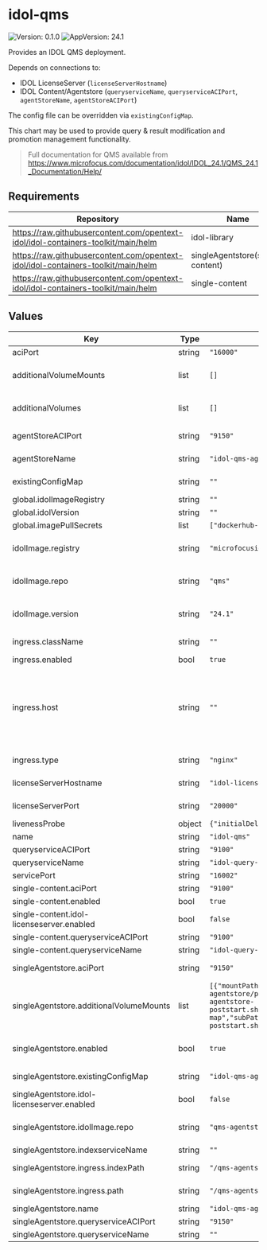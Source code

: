# idol-qms



![Version: 0.1.0](https://img.shields.io/badge/Version-0.1.0-informational?style=flat-square) ![AppVersion: 24.1](https://img.shields.io/badge/AppVersion-24.1-informational?style=flat-square) 

Provides an IDOL QMS deployment.

Depends on connections to:

- IDOL LicenseServer (`licenseServerHostname`)
- IDOL Content/Agentstore (`queryserviceName`, `queryserviceACIPort`, `agentStoreName`, `agentStoreACIPort`)

The config file can be overridden via `existingConfigMap`.

This chart may be used to provide query & result modification and promotion management functionality.

> Full documentation for QMS available from https://www.microfocus.com/documentation/idol/IDOL_24.1/QMS_24.1_Documentation/Help/







## Requirements

| Repository | Name | Version |
|------------|------|---------|
| https://raw.githubusercontent.com/opentext-idol/idol-containers-toolkit/main/helm | idol-library | 0.4.0 |
| https://raw.githubusercontent.com/opentext-idol/idol-containers-toolkit/main/helm | singleAgentstore(single-content) | 0.4.0 |
| https://raw.githubusercontent.com/opentext-idol/idol-containers-toolkit/main/helm | single-content | 0.4.0 |

## Values

| Key | Type | Default | Description |
|-----|------|---------|-------------|
| aciPort | string | `"16000"` | port service will serve ACI connections on |
| additionalVolumeMounts | list | `[]` | Additional PodSpec VolumeMount (see https://kubernetes.io/docs/reference/kubernetes-api/workload-resources/pod-v1/#volumes-1) |
| additionalVolumes | list | `[]` | Additional PodSpec Volume (see https://kubernetes.io/docs/reference/kubernetes-api/workload-resources/pod-v1/#volumes) |
| agentStoreACIPort | string | `"9150"` | Default configuration for [PromotionAgentStore]::Port |
| agentStoreName | string | `"idol-qms-agentstore"` | Default configuration for [PromotionAgentStore]::Host |
| existingConfigMap | string | `""` | if specified, mounted at /etc/config/idol and expected to provide community.cfg |
| global.idolImageRegistry | string | `""` | Global override value for idolImage.registry |
| global.idolVersion | string | `""` | Global override value for idolImage.version |
| global.imagePullSecrets | list | `["dockerhub-secret"]` | Global secrets used to pull container images |
| idolImage.registry | string | `"microfocusidolserver"` | used to construct container image name: {idolImage.registry}/{idolImage.repo}:{idolImage.version} |
| idolImage.repo | string | `"qms"` | used to construct container image name: {idolImage.registry}/{idolImage.repo}:{idolImage.version} |
| idolImage.version | string | `"24.1"` | used to construct container image name: {idolImage.registry}/{idolImage.repo}:{idolImage.version} |
| ingress.className | string | `""` | Optional parameter to override the default ingress class |
| ingress.enabled | bool | `true` | Create ingress resource |
| ingress.host | string | `""` | Optional host (see https://kubernetes.io/docs/concepts/services-networking/ingress/#ingress-rules). For an OpenShift environment this is required (see https://docs.openshift.com/container-platform/4.11/networking/routes/route-configuration.html#nw-ingress-creating-a-route-via-an-ingress_route-configuration) |
| ingress.type | string | `"nginx"` | Ingress controller type to setup for. Valid values are nginx or haproxy (used by OpenShift) |
| licenseServerHostname | string | `"idol-licenseserver"` | the hostname of the IDOL LicenseServer (or abstraction) |
| licenseServerPort | string | `"20000"` | the ACI port of the IDOL LicenseServer (or abstraction) |
| livenessProbe | object | `{"initialDelaySeconds":120}` | container livenessProbe settings |
| name | string | `"idol-qms"` | used to name deployment, service, ingress |
| queryserviceACIPort | string | `"9100"` | Default configuration for [IDOL]::Port |
| queryserviceName | string | `"idol-query-service"` | Default configuration for [IDOL]::Host |
| servicePort | string | `"16002"` | port service will serve service connections on |
| single-content.aciPort | string | `"9100"` | content port service will serve ACI connections on |
| single-content.enabled | bool | `true` | whether to deploy the single-content sub-chart. |
| single-content.idol-licenseserver.enabled | bool | `false` | whether to deploy the idol-licenseserver sub-chart |
| single-content.queryserviceACIPort | string | `"9100"` | the content engine's query service ACI port |
| single-content.queryserviceName | string | `"idol-query-service"` | the content engine's query service name |
| singleAgentstore.aciPort | string | `"9150"` | agentstore port service will serve ACI connections on |
| singleAgentstore.additionalVolumeMounts | list | `[{"mountPath":"/qms-agentstore/poststart_scripts/qms-agentstore-poststart.sh","name":"config-map","subPath":"qms-agentstore-poststart.sh"}]` | Additional PodSpec Volume (see https://kubernetes.io/docs/reference/kubernetes-api/workload-resources/pod-v1/#volumes) N.B. QMS AgentStore creates required databases on startup via poststart script mount |
| singleAgentstore.enabled | bool | `true` | whether to deploy the single-content sub-chart that uses an IDOL Agentstore    configuration file and docker image. |
| singleAgentstore.existingConfigMap | string | `"idol-qms-agentstore-cfg"` | the config map to use for providing a qms-agentstore configuration. |
| singleAgentstore.idol-licenseserver.enabled | bool | `false` | whether to deploy the idol-licenseserver sub-chart |
| singleAgentstore.idolImage.repo | string | `"qms-agentstore"` | overrides the default value for single-content.idolImage.repo ("content")    to guarantee that we use an IDOL Agentstore docker image. |
| singleAgentstore.indexserviceName | string | `""` | the agentstore engine's index service name |
| singleAgentstore.ingress.indexPath | string | `"/qms-agentstore-index/"` | the ingress controller path to access the agentstore index service with |
| singleAgentstore.ingress.path | string | `"/qms-agentstore/"` | the ingress controller path to access the agentstore query service with |
| singleAgentstore.name | string | `"idol-qms-agentstore"` | used to name deployment, service, ingress |
| singleAgentstore.queryserviceACIPort | string | `"9150"` | the agentstore engine's query service ACI port |
| singleAgentstore.queryserviceName | string | `""` | the agentstore engine's query service name |

